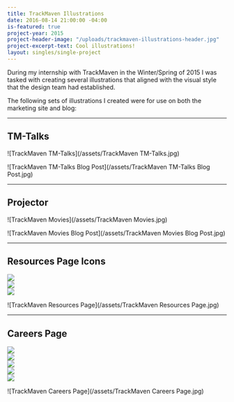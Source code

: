 ```yaml
---
title: TrackMaven Illustrations
date: 2016-08-14 21:00:00 -04:00
is-featured: true
project-year: 2015
project-header-image: "/uploads/trackmaven-illustrations-header.jpg"
project-excerpt-text: Cool illustrations!
layout: singles/single-project
---
```


During my internship with TrackMaven in the Winter/Spring of 2015 I was tasked with creating several illustrations that aligned with the visual style that the design team had established.
 
The following sets of illustrations I created were for use on both the marketing site and blog:

---

## TM-Talks

![TrackMaven TM-Talks](/assets/TrackMaven TM-Talks.jpg)  

![TrackMaven TM-Talks Blog Post](/assets/TrackMaven TM-Talks Blog Post.jpg) 

---

## Projector 

![TrackMaven Movies](/assets/TrackMaven Movies.jpg) 

![TrackMaven Movies Blog Post](/assets/TrackMaven Movies Blog Post.jpg)

___

## Resources Page Icons

<div class="owl-carousel">
  <div><img src="/assets/TrackMaven Resources Page - Downloads.jpg"></div>
  <div><img src="/assets/TrackMaven Resources Page - Events.jpg"></div>
  <div><img src="/assets/TrackMaven Resources Page - Marketing Dictionary.jpg"></div>
</div>

![TrackMaven Resources Page](/assets/TrackMaven Resources Page.jpg) 

---

## Careers Page

<div class="owl-carousel">
  <div><img src="/assets/TrackMaven Careers Page - Education.jpg"></div>
  <div><img src="/assets/TrackMaven Careers Page - Engine Room.jpg"></div>
  <div><img src="/assets/TrackMaven Careers Page - Lunch & Learn.jpg"></div>
  <div><img src="/assets/TrackMaven Careers Page - Ruff Concepts.jpg"></div>
  <div><img src="/assets/TrackMaven Careers Page - Team Offsites.jpg"></div>
</div>

![TrackMaven Careers Page](/assets/TrackMaven Careers Page.jpg)